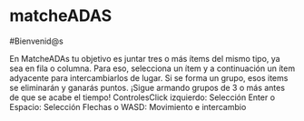 # matcheADAS

#Bienvenid@s 

En MatcheADAs tu objetivo es juntar tres o más ítems del mismo tipo, ya sea en fila o columna. 
Para eso, selecciona un ítem y a continuación un ítem adyacente para intercambiarlos de lugar. 
Si se forma un grupo, esos items se eliminarán y ganarás puntos. ¡Sigue armando grupos de 3 o más 
antes de que se acabe el tiempo! ControlesClick izquierdo: Selección Enter o Espacio: Selección Flechas o WASD: Movimiento e intercambio
